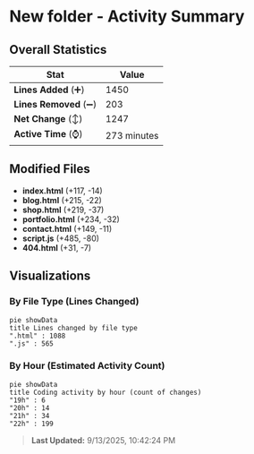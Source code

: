 # New folder - Activity Summary 

## Overall Statistics

| Stat                   | Value                                                             |
| ---------------------- | ----------------------------------------------------------------- |
| **Lines Added** (➕)   | 1450                                          |
| **Lines Removed** (➖) | 203                                        |
| **Net Change** (↕)    | 1247                |
| **Active Time** (⌚)   | 273 minutes |


## Modified Files
- **index.html** (+117, -14)
- **blog.html** (+215, -22)
- **shop.html** (+219, -37)
- **portfolio.html** (+234, -32)
- **contact.html** (+149, -11)
- **script.js** (+485, -80)
- **404.html** (+31, -7)

## Visualizations

### By File Type (Lines Changed)

```mermaid
pie showData
title Lines changed by file type
".html" : 1088
".js" : 565
```

### By Hour (Estimated Activity Count)

```mermaid
pie showData
title Coding activity by hour (count of changes)
"19h" : 6
"20h" : 14
"21h" : 34
"22h" : 199
```


> **Last Updated:** 9/13/2025, 10:42:24 PM